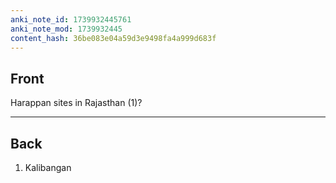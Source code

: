```yaml
---
anki_note_id: 1739932445761
anki_note_mod: 1739932445
content_hash: 36be083e04a59d3e9498fa4a999d683f
---
```


## Front

Harappan sites in Rajasthan (1)?

<hr/>

## Back

1. Kalibangan